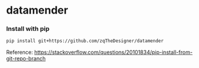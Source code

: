 # datamender

### Install with pip
```bash
pip install git+https://github.com/zqTheDesigner/datamender
```

Reference: https://stackoverflow.com/questions/20101834/pip-install-from-git-repo-branch

